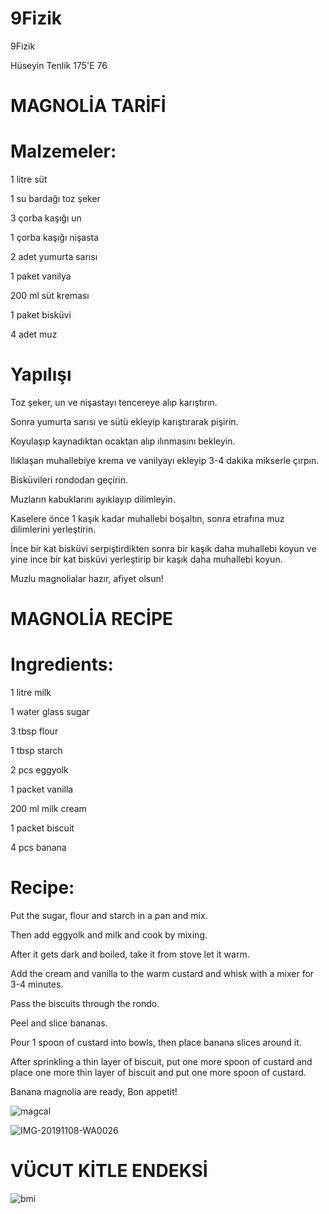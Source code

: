 # 9Fizik
9Fizik

Hüseyin Tenlik 175'E 76


# MAGNOLİA TARİFİ

# Malzemeler:
1 litre süt

1 su bardağı toz şeker

3 çorba kaşığı un

1 çorba kaşığı nişasta

2 adet yumurta sarısı

1 paket vanilya

200 ml süt kreması

1 paket bisküvi

4 adet muz

# Yapılışı

Toz şeker, un ve nişastayı tencereye alıp karıştırın.

Sonra yumurta sarısı ve sütü ekleyip karıştırarak pişirin.

Koyulaşıp kaynadıktan ocaktan alıp ılınmasını bekleyin.

Ilıklaşan muhallebiye krema ve vanilyayı ekleyip 3-4 dakika mikserle çırpın.

Bisküvileri rondodan geçirin.

Muzların kabuklarını ayıklayıp dilimleyin.

Kaselere önce 1 kaşık kadar muhallebi boşaltın, sonra etrafına muz dilimlerini yerleştirin.

İnce bir kat bisküvi serpiştirdikten sonra bir kaşık daha muhallebi koyun ve yine ince bir kat bisküvi yerleştirip bir kaşık daha 
muhallebi koyun.

Muzlu magnolialar hazır, afiyet olsun!

# MAGNOLİA RECİPE

# Ingredients:

1 litre milk

1 water glass sugar

3 tbsp flour

1 tbsp starch

2 pcs eggyolk

1 packet vanilla

200 ml milk cream

1 packet biscuit

4 pcs banana

# Recipe:

Put the sugar, flour and starch in a pan and mix.

Then add eggyolk and milk and cook by mixing.

After it gets dark and boiled, take it from stove let it warm.

Add the cream and vanilla to the warm custard and whisk with a mixer for 3-4 minutes.

Pass the biscuits through the rondo.

Peel and slice bananas.

Pour 1 spoon of custard into bowls, then place banana slices around it.

After sprinkling a thin layer of biscuit, put one more spoon of custard and place one more thin layer of biscuit and put one more spoon of custard.

Banana magnolia are ready, Bon appetit!

![magcal](https://user-images.githubusercontent.com/62601638/78505451-45dd4300-777c-11ea-9de0-063ac60b434b.png)

![IMG-20191108-WA0026](https://user-images.githubusercontent.com/62601638/78505428-1b8b8580-777c-11ea-8783-c69099e79da3.jpg)

# VÜCUT KİTLE ENDEKSİ
![bmi](https://user-images.githubusercontent.com/62601638/78505930-46c3a400-777f-11ea-9aa0-08fa69a91d01.png)
